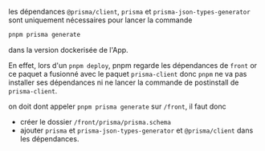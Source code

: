 les dépendances `@prisma/client`, `prisma` et `prisma-json-types-generator` sont uniquement nécessaires pour lancer la commande

```bash
pnpm prisma generate
```

dans la version dockerisée de l'App.

En effet, lors d'un `pnpm deploy`, pnpm regarde les dépendances de `front` or ce paquet a fusionné
avec le paquet `prisma-client` donc `pnpm` ne va pas installer ses dépendances ni ne lancer la commande de postinstall de `prisma-client`.

on doit dont appeler `pnpm prisma generate` sur `/front`, il faut donc 
- créer le dossier `/front/prisma/prisma.schema`
- ajouter `prisma` et `prisma-json-types-generator` et `@prisma/client` dans les dépendances.